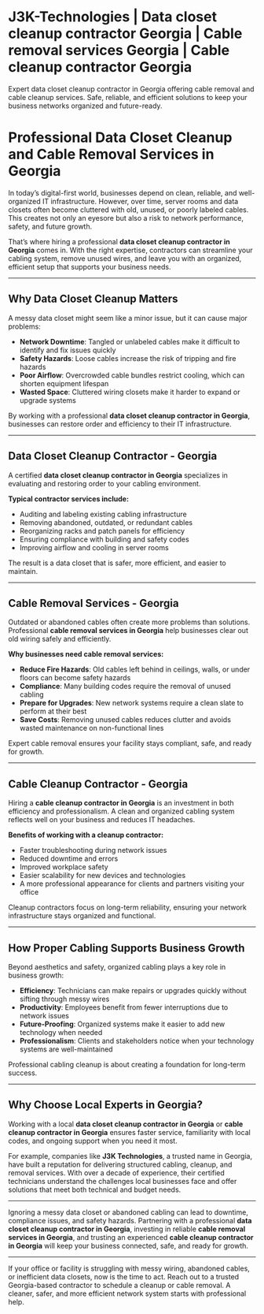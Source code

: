 # J3K-Technologies | Data closet cleanup contractor Georgia | Cable removal services Georgia | Cable cleanup contractor Georgia
Expert data closet cleanup contractor in Georgia offering cable removal and cable cleanup services. Safe, reliable, and efficient solutions to keep your business networks organized and future-ready.  
# Professional Data Closet Cleanup and Cable Removal Services in Georgia  

In today’s digital-first world, businesses depend on clean, reliable, and well-organized IT infrastructure. However, over time, server rooms and data closets often become cluttered with old, unused, or poorly labeled cables. This creates not only an eyesore but also a risk to network performance, safety, and future growth.  

That’s where hiring a professional **data closet cleanup contractor in Georgia** comes in. With the right expertise, contractors can streamline your cabling system, remove unused wires, and leave you with an organized, efficient setup that supports your business needs.  

---

## Why Data Closet Cleanup Matters  

A messy data closet might seem like a minor issue, but it can cause major problems:  

- **Network Downtime**: Tangled or unlabeled cables make it difficult to identify and fix issues quickly  
- **Safety Hazards**: Loose cables increase the risk of tripping and fire hazards  
- **Poor Airflow**: Overcrowded cable bundles restrict cooling, which can shorten equipment lifespan  
- **Wasted Space**: Cluttered wiring closets make it harder to expand or upgrade systems  

By working with a professional **data closet cleanup contractor in Georgia**, businesses can restore order and efficiency to their IT infrastructure.  

---

## Data Closet Cleanup Contractor - Georgia  

A certified **data closet cleanup contractor in Georgia** specializes in evaluating and restoring order to your cabling environment.  

**Typical contractor services include:**  
- Auditing and labeling existing cabling infrastructure  
- Removing abandoned, outdated, or redundant cables  
- Reorganizing racks and patch panels for efficiency  
- Ensuring compliance with building and safety codes  
- Improving airflow and cooling in server rooms  

The result is a data closet that is safer, more efficient, and easier to maintain.  

---

## Cable Removal Services - Georgia  

Outdated or abandoned cables often create more problems than solutions. Professional **cable removal services in Georgia** help businesses clear out old wiring safely and efficiently.  

**Why businesses need cable removal services:**  
- **Reduce Fire Hazards**: Old cables left behind in ceilings, walls, or under floors can become safety hazards  
- **Compliance**: Many building codes require the removal of unused cabling  
- **Prepare for Upgrades**: New network systems require a clean slate to perform at their best  
- **Save Costs**: Removing unused cables reduces clutter and avoids wasted maintenance on non-functional lines  

Expert cable removal ensures your facility stays compliant, safe, and ready for growth.  

---

## Cable Cleanup Contractor - Georgia  

Hiring a **cable cleanup contractor in Georgia** is an investment in both efficiency and professionalism. A clean and organized cabling system reflects well on your business and reduces IT headaches.  

**Benefits of working with a cleanup contractor:**  
- Faster troubleshooting during network issues  
- Reduced downtime and errors  
- Improved workplace safety  
- Easier scalability for new devices and technologies  
- A more professional appearance for clients and partners visiting your office  

Cleanup contractors focus on long-term reliability, ensuring your network infrastructure stays organized and functional.  

---

## How Proper Cabling Supports Business Growth  

Beyond aesthetics and safety, organized cabling plays a key role in business growth:  

- **Efficiency**: Technicians can make repairs or upgrades quickly without sifting through messy wires  
- **Productivity**: Employees benefit from fewer interruptions due to network issues  
- **Future-Proofing**: Organized systems make it easier to add new technology when needed  
- **Professionalism**: Clients and stakeholders notice when your technology systems are well-maintained  

Professional cabling cleanup is about creating a foundation for long-term success.  

---

## Why Choose Local Experts in Georgia?  

Working with a local **data closet cleanup contractor in Georgia** or **cable cleanup contractor in Georgia** ensures faster service, familiarity with local codes, and ongoing support when you need it most.  

For example, companies like **J3K Technologies**, a trusted name in Georgia, have built a reputation for delivering structured cabling, cleanup, and removal services. With over a decade of experience, their certified technicians understand the challenges local businesses face and offer solutions that meet both technical and budget needs.  

---



Ignoring a messy data closet or abandoned cabling can lead to downtime, compliance issues, and safety hazards. Partnering with a professional **data closet cleanup contractor in Georgia**, investing in reliable **cable removal services in Georgia**, and trusting an experienced **cable cleanup contractor in Georgia** will keep your business connected, safe, and ready for growth.  

---


If your office or facility is struggling with messy wiring, abandoned cables, or inefficient data closets, now is the time to act. Reach out to a trusted Georgia-based contractor to schedule a cleanup or cable removal. A cleaner, safer, and more efficient network system starts with professional help.  




